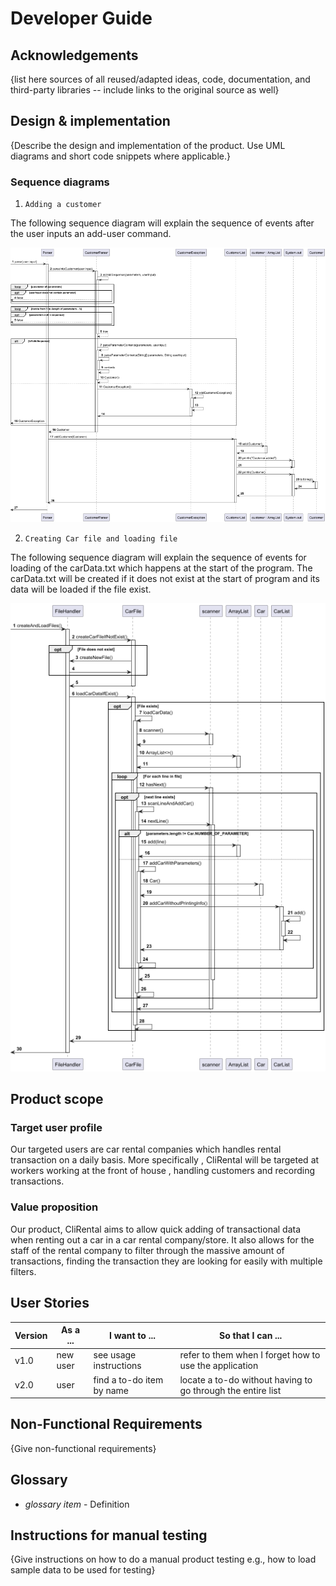 # Developer Guide

## Acknowledgements

{list here sources of all reused/adapted ideas, code, documentation, and third-party libraries -- include links 
to the original source as well}

## Design & implementation

{Describe the design and implementation of the product. Use UML diagrams and short code snippets where applicable.}

### Sequence diagrams

1. `Adding a customer`

The following sequence diagram will explain the sequence of events after the user inputs an add-user command.

![Local Image](UML/AddCustomerSequence.png)

2. `Creating Car file and loading file`

The following sequence diagram will explain the sequence of events for loading of the carData.txt which happens at the
start of the program. The carData.txt will be created if it does not exist at the start of program and its data will be
loaded if the file exist.

![Local Image](UML/CarFileLoader.png)

## Product scope
### Target user profile

Our targeted users are car rental companies which handles rental transaction on a daily basis. More specifically ,
CliRental will be targeted at workers working at the front of house , handling customers 
and recording transactions.

### Value proposition

Our product, CliRental aims to allow quick adding of transactional data when renting out a car in a car rental 
company/store. It also allows for the staff of the rental company to filter through the massive amount of transactions,
finding the transaction they are looking for easily with multiple filters.

## User Stories

|Version| As a ... | I want to ... | So that I can ...|
|--------|----------|---------------|------------------|
|v1.0|new user|see usage instructions|refer to them when I forget how to use the application|
|v2.0|user|find a to-do item by name|locate a to-do without having to go through the entire list|

## Non-Functional Requirements

{Give non-functional requirements}

## Glossary

* *glossary item* - Definition

## Instructions for manual testing

{Give instructions on how to do a manual product testing e.g., how to load sample data to be used for testing}
